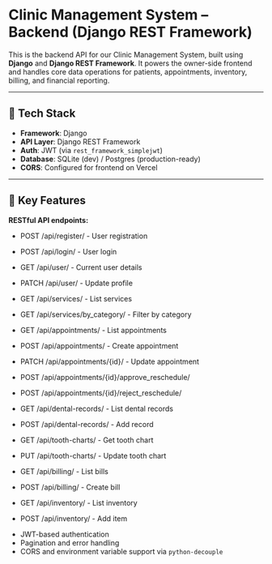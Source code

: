 # Clinic Management System – Backend (Django REST Framework)

This is the backend API for our Clinic Management System, built using **Django** and **Django REST Framework**. It powers the owner-side frontend and handles core data operations for patients, appointments, inventory, billing, and financial reporting.

---

## 🧩 Tech Stack

- **Framework**: Django
- **API Layer**: Django REST Framework
- **Auth**: JWT (via `rest_framework_simplejwt`)
- **Database**: SQLite (dev) / Postgres (production-ready)
- **CORS**: Configured for frontend on Vercel

---

## 📁 Key Features

**RESTful API endpoints:**

* POST   /api/register/          - User registration

* POST   /api/login/             - User login

* GET    /api/user/              - Current user details

* PATCH  /api/user/              - Update profile


* GET    /api/services/          - List services

* GET    /api/services/by_category/ - Filter by category


* GET    /api/appointments/      - List appointments

* POST   /api/appointments/      - Create appointment

* PATCH  /api/appointments/{id}/ - Update appointment

* POST   /api/appointments/{id}/approve_reschedule/

* POST   /api/appointments/{id}/reject_reschedule/


* GET    /api/dental-records/    - List dental records

* POST   /api/dental-records/    - Add record


* GET    /api/tooth-charts/      - Get tooth chart

* PUT    /api/tooth-charts/      - Update tooth chart


* GET    /api/billing/           - List bills

* POST   /api/billing/           - Create bill


* GET    /api/inventory/         - List inventory

* POST   /api/inventory/         - Add item


- JWT-based authentication
- Pagination and error handling
- CORS and environment variable support via `python-decouple`
